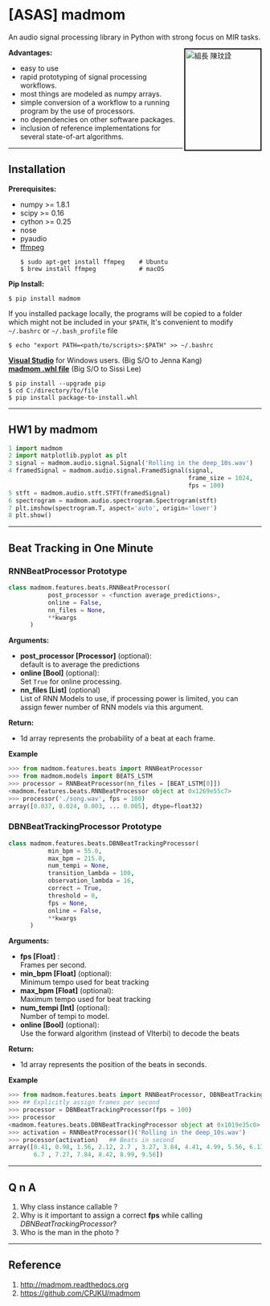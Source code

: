 # [ASAS] madmom
An audio signal processing library in Python with strong focus on MIR tasks.

<img alt="組長 陳玟詮" src="https://scontent-tpe1-1.xx.fbcdn.net/v/t34.18173-12/26754357_1995601330457755_1492089480_n.jpg?_nc_cat=0&_nc_eui2=AeG1Iy1gTI-NW0G926Cagf_rl3l66f-sp0sUgE_A0K5XbSDG7WIiQT0T56O-hxkTj6ksA39Ym42HIakgCCvCya_Pl7EcwnHD_FawTR4TGTfyxQ&oh=2e42efd04cf0c99d748c27fa860738e5&oe=5AF7B7D8" width=150 height = 200 align=right border=2.5 >


__Advantages:__
<ul>
<li> easy to use </li>
<li> rapid prototyping of signal processing workflows.</li>
<li> most things are modeled as numpy arrays.</li>
<li> simple conversion of a workflow to a running program by the use of processors.</li>
<li> no dependencies on other software packages. </li>
<li> inclusion of reference implementations for several state-of-art algorithms.</li>
</ul>

 ---

## Installation
__Prerequisites:__
* numpy >= 1.8.1
* scipy >= 0.16
* cython >= 0.25
* nose
* pyaudio
* <a href="https://www.ffmpeg.org/download.html">ffmpeg</a> 
   ```console
   $ sudo apt-get install ffmpeg    # Ubuntu
   $ brew install ffmpeg            # macOS
   ```

__Pip Install:__
```console
$ pip install madmom
```

If you installed package locally, the programs will be copied to a folder which might not be included in your `$PATH`, It's convenient to modify `~/.bashrc` or `~/.bash_profile` file

```console
$ echo "export PATH=<path/to/scripts>:$PATH" >> ~/.bashrc
```

<b><a href="https://download.microsoft.com/download/5/f/7/5f7acaeb-8363-451f-9425-68a90f98b238/visualcppbuildtools_full.exe?fixForIE=.exe.">Visual Studio</a></b> for Windows users. (Big S/O to Jenna Kang)<br>
<b><a href="https://drive.google.com/file/d/1iCqNZyuOthbWGlp_YVFMUMiCV6Xwucyf/view">madmom .whl file</a></b> (Big S/O to Sissi Lee)

```console
$ pip install --upgrade pip
$ cd C:/directory/to/file
$ pip install package-to-install.whl
```


---

## HW1 by madmom
```Python
1 import madmom
2 import matplotlib.pyplot as plt
3 signal = madmom.audio.signal.Signal('Rolling in the deep_10s.wav')
4 framedSignal = madmom.audio.signal.FramedSignal(signal,
                                                  frame_size = 1024,
                                                  fps = 100)
5 stft = madmom.audio.stft.STFT(framedSignal)
6 spectrogram = madmom.audio.spectrogram.Spectrogram(stft)
7 plt.imshow(spectrogram.T, aspect='auto', origin='lower')
8 plt.show()
```
---

## Beat Tracking in One Minute

### RNNBeatProcessor Prototype
```python
class madmom.features.beats.RNNBeatProcessor(
           post_processor = <function average_predictions>,
           online = False,
           nn_files = None,
           **kwargs
      )
```
__Arguments:__
* __post_processor [Processor]__ (optional):<br> default is to average the predictions
* __online [Bool]__ (optional): <br> Set `True` for online processing.
* __nn_files [List]__ (optional) <br>List of RNN Models to use, if processing power is limited, you can assign fewer number of RNN models via this argument.

__Return:__
* 1d array represents the probability of a beat at each frame.

__Example__
```python
>>> from madmom.features.beats import RNNBeatProcessor
>>> from madmom.models import BEATS_LSTM
>>> processor = RNNBeatProcessor(nn_files = [BEAT_LSTM[0]])
<madmom.features.beats.RNNBeatProcessor object at 0x1269e55c7>
>>> processor('./song.wav', fps = 100)
array([0.037, 0.024, 0.003, ... 0.005], dtype=float32)
```

### DBNBeatTrackingProcessor Prototype
```python
class madmom.features.beats.DBNBeatTrackingProcessor(
           min_bpm = 55.0,
           max_bpm = 215.0,
           num_tempi = None,
           transition_lambda = 100,
           observation_lambda = 16,
           correct = True,
           threshold = 0,
           fps = None,
           online = False,
           **kwargs
      )
```
__Arguments:__
* __fps [Float]__ :<br> Frames per second.
* __min_bpm [Float]__ (optional):<br> Minimum tempo used for beat tracking
* __max_bpm [Float]__ (optional):<br> Maximum tempo used for beat tracking
* __num_tempi [Int]__ (optional):<br> Number of tempi to model.
* __online [Bool]__ (optional): <br> Use the forward algorithm (instead of VIterbi) to decode the beats


__Return:__
* 1d array represents the position of the beats in seconds.

__Example__
```python
>>> from madmom.features.beats import RNNBeatProcessor, DBNBeatTrackingProcessor
>>> ## Explicitly assign frames per second
>>> processor = DBNBeatTrackingProcessor(fps = 100)
>>> processor
<madmom.features.beats.DBNBeatTrackingProcessor object at 0x1019e35c0>
>>> activation = RNNBeatProcessor()('Rolling in the deep_10s.wav')
>>> processor(activation)   ## Beats in second
array([0.41, 0.98, 1.56, 2.12, 2.7 , 3.27, 3.84, 4.41, 4.99, 5.56, 6.13,
       6.7 , 7.27, 7.84, 8.42, 8.99, 9.56])
```

---

## Q n A
1. Why class instance callable ?
2. Why is it important to assign a correct <b>fps</b> while calling _DBNBeatTrackingProcessor_?
3. Who is the man in the photo ?  

---

## Reference
1. http://madmom.readthedocs.org
2. https://github.com/CPJKU/madmom
